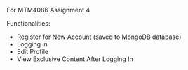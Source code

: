 For MTM4086 Assignment 4

Functionalities: 

- Register for New Account (saved to MongoDB database)
- Logging in 
- Edit Profile 
- View Exclusive Content After Logging In
